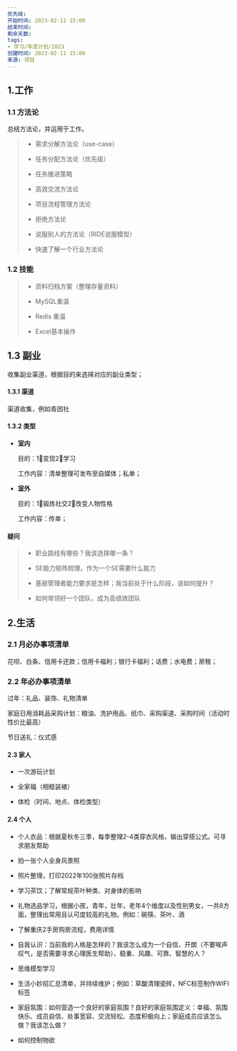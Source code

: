 ```yaml
---
优先级: 
开始时间: 2023-02-11 15:09
结束时间: 
剩余天数: 
tags:
- 学习/年度计划/2023
创建时间: 2023-02-11 15:09
来源: 项目
---
```



## 1.工作

### 1.1 方法论

总结方法论，并运用于工作。

> -   需求分解方法论（use-case）
>     
> -   任务分配方法论（优先级）
>     
> -   任务推进策略
>     
> -   高效交流方法论
>     
> -   项目流程管理方法论
>     
> -   拒绝方法论
>     
> -   说服别人的方法论（RIDE说服模型）
>     
> -   快速了解一个行业方法论
>     

### 1.2 技能

> -   资料归档方案（整理存量资料）
>     
> -   MySQL重温
>     
> -   Redis 重温
>     
> -   Excel基本操作
>     

## 1.3 副业

收集副业渠道，根据目的来选择对应的副业类型；

#### 1.3.1 渠道

渠道收集，例如青团社

#### 1.3.2 类型

-   **室内**
    
    目的：1⃣️变现2⃣️学习
    
    工作内容：清单整理可发布至自媒体；私单；
    
-   **室外**
    
    目的：1⃣️锻炼社交2⃣️改变人物性格
    
    工作内容：传单；
    

#### 疑问

> -   职业路线有哪些？我该选择哪一条？
>     
> -   SE能力矩阵梳理，作为一个SE需要什么能力
>     
> -   基层管理者能力要求是怎样；我当前处于什么阶段，该如何提升？
>     
> -   如何带领好一个团队，成为高绩效团队
>     

## 2.生活

### 2.1 月必办事项清单

花呗、白条、信用卡还款；信用卡福利；银行卡福利；话费；水电费；房租；

### 2.2 年必办事项清单

过年：礼品、装饰、礼物清单

家庭日用消耗品采购计划：粮油、洗护用品、纸巾、采购渠道、采购时间（活动时性价比最高）

节日送礼：仪式感

#### 2.3 家人

-   一次游玩计划
    
-   全家福（相框装裱）
    
-   体检（时间、地点、体检类型）
    

#### 2.4 个人

-   个人衣品：根据夏秋冬三季，每季整理2-4类穿衣风格，输出穿搭公式。可寻求朋友帮助
    
-   拍一张个人全身风景照
    
-   照片整理，打印2022年100张照片存档
    
-   学习茶饮；了解常规茶叶种类、对身体的影响
    
-   礼物选品学习，根据小孩，青年，壮年，老年4个维度以及性别男女，一共8方面，整理出常用且认可度较高的礼物。例如：碗筷、茶叶、酒
    
-   了解重庆2手房购房流程，费用详情
    
-   自我认识：当前我的人格是怎样的？我该怎么成为一个自信、开朗（不要唉声叹气，是否需要寻求心理医生帮助）、稳重、风趣、可靠、智慧的人？
    
-   思维模型学习
    
-   生活小妙招汇总清单，并持续维护；例如：草酸清理瓷砖，NFC标签制作WIFI标签
    
-   家庭氛围：如何营造一个良好的家庭氛围？良好的家庭氛围定义：幸福、氛围快乐、成员自信、处事宽容、交流轻松、态度积极向上；家庭成员应该怎么做？我该怎么做？
    
-   如何控制物欲